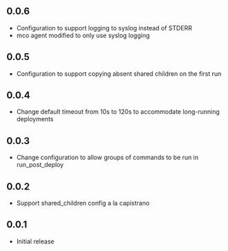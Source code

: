 ## 0.0.6

 - Configuration to support logging to syslog instead of STDERR
 - mco agent modified to only use syslog logging

## 0.0.5

 - Configuration to support copying absent shared children on the first run

## 0.0.4

 - Change default timeout from 10s to 120s to accommodate long-running deployments

## 0.0.3

 - Change configuration to allow groups of commands to be run in run_post_deploy

## 0.0.2

 - Support shared_children config a la capistrano

## 0.0.1

 - Initial release
